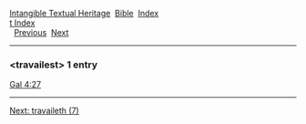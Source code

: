 [Intangible Textual Heritage](../../index)  [Bible](../index) 
[Index](index)   
[t Index](_t_)  
  [Previous](c11741)  [Next](c11743) 

------------------------------------------------------------------------

### &lt;travailest&gt; 1 entry

[Gal 4:27](../kjv/gal004.htm#027)  

------------------------------------------------------------------------

[Next: travaileth (7)](c11743)

